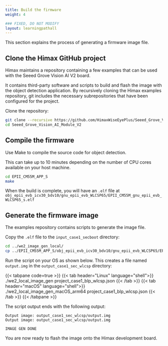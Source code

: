 ```yaml
---
title: Build the firmware
weight: 4

### FIXED, DO NOT MODIFY
layout: learningpathall
---
```


This section explains the process of generating a firmware image file.

## Clone the Himax GitHub project

Himax maintains a repository containing a few examples that can be used with the Seeed Grove Vision AI V2 board. 

It contains third-party software and scripts to build and flash the image with the object detection application. By recursively cloning the Himax examples repository, git includes the necessary subrepositories that have been configured for the project.

Clone the repository:

```bash
git clone --recursive https://github.com/HimaxWiseEyePlus/Seeed_Grove_Vision_AI_Module_V2.git
cd Seeed_Grove_Vision_AI_Module_V2
```

## Compile the firmware

Use Make to compile the source code for object detection. 

This can take up to 10 minutes depending on the number of CPU cores available on your host machine. 

```bash
cd EPII_CM55M_APP_S
make
```

When the build is complete, you will have an `.elf` file at `obj_epii_evb_icv30_bdv10/gnu_epii_evb_WLCSP65/EPII_CM55M_gnu_epii_evb_WLCSP65_s.elf` 

## Generate the firmware image

The examples repository contains scripts to generate the image file. 

Copy the `.elf` file to the `input_case1_secboot` directory:

```bash
cd ../we2_image_gen_local/
cp ../EPII_CM55M_APP_S/obj_epii_evb_icv30_bdv10/gnu_epii_evb_WLCSP65/EPII_CM55M_gnu_epii_evb_WLCSP65_s.elf input_case1_secboot/
```

Run the script on your OS as shown below. This creates a file named `output.img` in the `output_case1_sec_wlcsp` directory:


{{< tabpane code=true >}}
  {{< tab header="Linux" language="shell">}}
./we2_local_image_gen project_case1_blp_wlcsp.json
  {{< /tab >}}
  {{< tab header="macOS" language="shell">}}
./we2_local_image_gen_macOS_arm64 project_case1_blp_wlcsp.json
  {{< /tab >}}
{{< /tabpane >}}

The script output ends with the following output:

```output
Output image: output_case1_sec_wlcsp/output.img
Output image: output_case1_sec_wlcsp/output.img

IMAGE GEN DONE
```

You are now ready to flash the image onto the Himax development board.